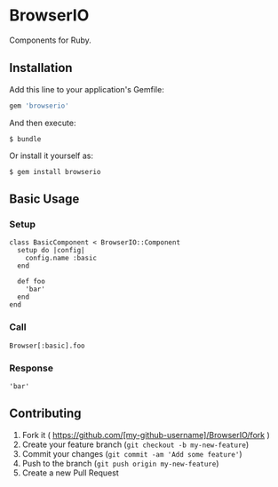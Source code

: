 # BrowserIO

Components for Ruby.

## Installation

Add this line to your application's Gemfile:

```ruby
gem 'browserio'
```

And then execute:

    $ bundle

Or install it yourself as:

    $ gem install browserio

## Basic Usage

### Setup

    class BasicComponent < BrowserIO::Component
      setup do |config|
        config.name :basic
      end

      def foo
        'bar'
      end
    end

### Call

    Browser[:basic].foo

### Response

    'bar'

## Contributing

1. Fork it ( https://github.com/[my-github-username]/BrowserIO/fork )
2. Create your feature branch (`git checkout -b my-new-feature`)
3. Commit your changes (`git commit -am 'Add some feature'`)
4. Push to the branch (`git push origin my-new-feature`)
5. Create a new Pull Request
